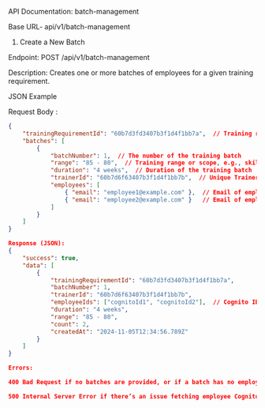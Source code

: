 API Documentation: 
batch-management

Base URL- api/v1/batch-management

1. Create a New Batch

Endpoint: POST /api/v1/batch-management

Description: Creates one or more batches of employees for a given training requirement.


JSON Example

Request Body :


```json
{
    "trainingRequirementId": "60b7d3fd3407b3f1d4f1bb7a",  // Training requirement ID (ObjectId)
    "batches": [
        {
            "batchNumber": 1,  // The number of the training batch
            "range": "85 - 80",  // Training range or scope, e.g., skill level or score range
            "duration": "4 weeks",  // Duration of the training batch
            "trainerId": "60b7d6f63407b3f1d4f1bb7b",  // Unique Trainer ID (ObjectId)
            "employees": [
                { "email": "employee1@example.com" },  // Email of employee 1
                { "email": "employee2@example.com" }   // Email of employee 2
            ]
        }
    ]
}

Response (JSON):
{
    "success": true,
    "data": [
        {
            "trainingRequirementId": "60b7d3fd3407b3f1d4f1bb7a",
            "batchNumber": 1,
            "trainerId": "60b7d6f63407b3f1d4f1bb7b",
            "employeeIds": ["cognitoId1", "cognitoId2"],  // Cognito IDs of the employees
            "duration": "4 weeks",
            "range": "85 - 80",
            "count": 2,
            "createdAt": "2024-11-05T12:34:56.789Z"
        }
    ]
}

Errors:

400 Bad Request if no batches are provided, or if a batch has no employees.

500 Internal Server Error if there’s an issue fetching employee Cognito IDs or creating the batch.



